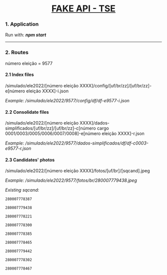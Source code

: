 <h1 align="center"><a href="#" alt="tse">FAKE API - TSE</a></h1>
 
### 1. Application

Run with: **_npm start_**

---

### 2. Routes

número eleição = 9577

#### 2.1 Index files
  /simulado/ele2022/[número eleição XXXX]/config/[uf/br/zz]/[uf/br/zz]-e[número eleição XXXX]-i.json

  _Example: /simulado/ele2022/9577/config/df/df-e9577-i.json_


#### 2.2 Consolidate files

  /simulado/ele2022/[número eleição XXXX]/dados-simplificados/[uf/br/zz]/[uf/br/zz]-c[número cargo 0001/0003/0005/0006/0007/0008]-e[número eleição XXXX]-r.json

  _Example: /simulado/ele2022/9577/dados-simplificados/df/df-c0003-e9577-r.json_


#### 2.3 Candidates' photos

  /simulado/ele2022/[número eleição XXXX]/fotos/[uf/br]/[sqcand].jpeg

  _Example: /simulado/ele2022/9577/fotos/br/280007779438.jpeg_

 _Existing sqcand:_

    280007778387

    280007779438

    280007778221

    280007778300

    280007778385

    280007778465

    280007779442

    280007778302

    280007778467